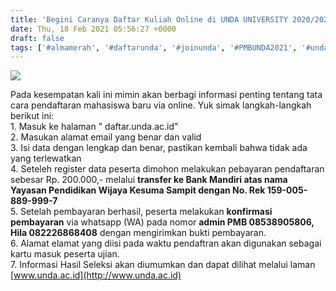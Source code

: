 ```yaml
---
title: 'Begini Caranya Daftar Kuliah Online di UNDA UNIVERSITY 2020/2021'
date: Thu, 18 Feb 2021 05:56:27 +0000
draft: false
tags: ['#almamerah', '#daftarunda', '#joinunda', '#PMBUNDA2021', '#undabungas', '#undakasongan', '#undamembangun', '#universitasdarwanali', 'Berita', 'Event Unda University', 'Penerimaan Mahasiswa Baru', 'undauniversity']
---
```


![](https://unda.ac.id/2/wp-content/uploads/2021/02/alur-pendaftaran-online-819x1024.jpeg)

Pada kesempatan kali ini mimin akan berbagi informasi penting tentang tata cara pendaftaran mahasiswa baru via online. Yuk simak langkah-langkah berikut ini:  
1\. Masuk ke halaman " daftar.unda.ac.id"  
2\. Masukan alamat email yang benar dan valid  
3\. Isi data dengan lengkap dan benar, pastikan kembali bahwa tidak ada yang terlewatkan  
4\. Seteleh register data peserta dimohon melakukan pebayaran pendaftaran sebesar Rp. 200.000,- melalui **transfer ke Bank Mandiri atas nama Yayasan Pendidikan Wijaya Kesuma Sampit dengan No. Rek 159-005-889-999-7**  
5\. Setelah pembayaran berhasil, peserta melakukan **konfirmasi pembayaran** via whatsapp (WA) pada nomor **admin PMB 08538905806, Hila 082226868408** dengan mengirimkan bukti pembayaran.  
6\. Alamat elamat yang diisi pada waktu pendaftran akan digunakan sebagai kartu masuk peserta ujian.  
7\. Informasi Hasil Seleksi akan diumumkan dan dapat dilihat melalui laman [www.unda.ac.id](http://www.unda.ac.id)